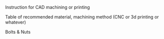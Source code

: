 Instruction for CAD machining or printing

Table of recommended material, machining method (CNC or 3d printing or whatever)

Bolts & Nuts 